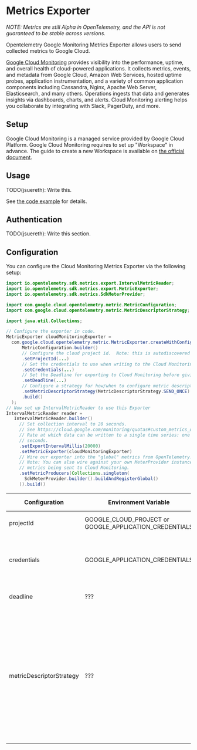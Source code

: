 # Metrics Exporter

*NOTE: Metrics are still Alpha in OpenTelemetry, and the API is not guaranteed to be stable across versions.*

Opentelemetry Google Monitoring Metrics Exporter allows users to send collected metrics
to Google Cloud.

[Google Cloud Monitoring](https://cloud.google.com/monitoring) provides visibility into the performance, uptime, and overall health of cloud-powered applications. It collects metrics, events, and metadata from Google Cloud, Amazon Web Services, hosted uptime probes, application instrumentation, and a variety of common application components including Cassandra, Nginx, Apache Web Server, Elasticsearch, and many others. Operations ingests that data and generates insights via dashboards, charts, and alerts. Cloud Monitoring alerting helps you collaborate by integrating with Slack, PagerDuty, and more.

## Setup

Google Cloud Monitoring is a managed service provided by Google Cloud Platform. Google Cloud Monitoring requires to set up "Workspace" in advance. The guide to create a new Workspace is available on [the official document](https://cloud.google.com/monitoring/workspaces/create).

## Usage

TODO(jsuereth): Write this.

See [the code example](../../examples/metrics) for details.

## Authentication

TODO(jsuereth): Write this section.

## Configuration

You can configure the Cloud Monitoring Metrics Exporter via the following setup:

```java
import io.opentelemetry.sdk.metrics.export.IntervalMetricReader;
import io.opentelemetry.sdk.metrics.export.MetricExporter;
import io.opentelemetry.sdk.metrics.SdkMeterProvider;

import com.google.cloud.opentelemetry.metric.MetricConfiguration;
import com.google.cloud.opentelemetry.metric.MetricDescriptorStrategy;

import java.util.Collections;

// Configure the exporter in code.
MetricExporter cloudMonitoringExporter =
  com.google.cloud.opentelemetry.metric.MetricExporter.createWithConfiguration(
      MetricConfiguration.builder()
      // Configure the cloud project id.  Note: this is autodiscovered by default.
      .setProjectId(...)
      // Set the credentials to use when writing to the Cloud Monitoring API
      .setCredentials(...)
      // Set the Deadline for exporting to Cloud Monitoring before giving up.
      .setDeadline(...)
      // Configure a strategy for how/when to configure metric descriptors.
      .setMetricDescriptorStrategy(MetricDescriptorStrategy.SEND_ONCE)
      .build()
  );
// Now set up IntervalMetricReader to use this Exporter
IntervalMetricReader reader =
   IntervalMetricReader.builder()
     // Set collection interval to 20 seconds.
     // See https://cloud.google.com/monitoring/quotas#custom_metrics_quotas
     // Rate at which data can be written to a single time series: one point each 10
     // seconds.
     .setExportIntervalMillis(20000)
     .setMetricExporter(cloudMonitoringExporter)
     // Wire our exporter into the "global" metrics from OpenTelemetry.
     // Note: You can also wire against your own MeterProvider instance to isolate
     // metrics being sent to Cloud Monitoring.
     .setMetricProducers(Collections.singleton(
       SdkMeterProvider.builder().buildAndRegisterGlobal()
     )).build()    
```

| Configuration | Environment Variable | JVM Property | Description | Default |
| ------------- | -------------------- | ------------ | ----------- | ------- |
| projectId     | GOOGLE_CLOUD_PROJECT or GOOGLE_APPLICATION_CREDENTIALS | ??? | The cloud project id.  This is autodiscovered. | The autodiscovered value. |
| credentials | GOOGLE_APPLICATION_CREDENTIALS | N/A | Credentials to use when talking to Cloud Monitoring API. | App Engine, Cloud Shell, GCE built-in or provided by `gcloud auth application-default login` |
| deadline      | ??? | ??? | The deadline limit on export calls to Cloud Monitoring API | 10 seconds |
| metricDescriptorStrategy | ??? | ??? | How to adapt OpenTelemetry metric definition into google cloud. `ALWAYS_SEND` will try to create metric descriptors on every export.  `SEND_ONCE` will try to create metric descriptors once per Java instance/classloader. `NEVER_SEND` will rely on Cloud Monitoring's auto-generated MetricDescriptors from time series. | `SEND_ONCE` |

